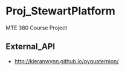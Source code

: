 # Proj_StewartPlatform
MTE 380 Course Project

## External_API
-   http://kieranwynn.github.io/pyquaternion/